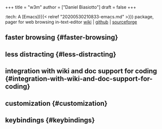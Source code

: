 +++
title = "w3m"
author = ["Daniel Biasiotto"]
draft = false
+++

:tech:
A [Emacs]({{< relref "20200530210833-emacs.md" >}}) package, pager for web browsing in-text-editor
[wiki](https://www.emacswiki.org/emacs/emacs-w3m) | [github](https://github.com/emacs-w3m/emacs-w3m) | [sourceforge](https://github.com/emacs-w3m/emacs-w3m)


## faster browsing {#faster-browsing}


## less distracting {#less-distracting}


## integration with wiki and doc support for coding {#integration-with-wiki-and-doc-support-for-coding}


## customization {#customization}


## keybindings {#keybindings}